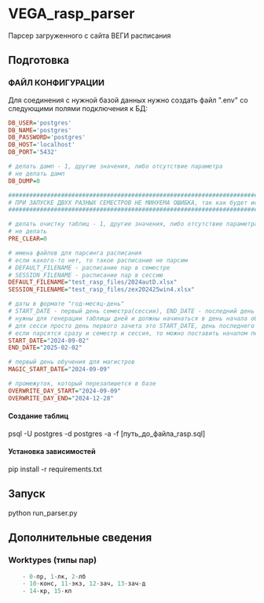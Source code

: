 # VEGA_rasp_parser

Парсер загруженного с сайта ВЕГИ расписания

## Подготовка

### ФАЙЛ КОНФИГУРАЦИИ

Для соединения с нужной базой данных нужно создать файл ".env" со следующими полями подключения к БД:

```ini
DB_USER='postgres'
DB_NAME='postgres'
DB_PASSWORD='postgres'
DB_HOST='localhost'
DB_PORT='5432'

# делать дамп - 1, другие значения, либо отсутствие параметра
# не делать дамп
DB_DUMP=0

#################################################################################################################
# ПРИ ЗАПУСКЕ ДВУХ РАЗНЫХ СЕМЕСТРОВ НЕ МИНУЕМА ОШИБКА, так как будет использован семестр из DEFAULT_FILENAME!!! #
#################################################################################################################

# делать очистку таблиц - 1, другие значения, либо отсутствие параметра
# не делать
PRE_CLEAR=0

# имена файлов для парсинга расписания
# если какого-то нет, то такое расписание не парсим
# DEFAULT_FILENAME - расписание пар в семестре
# SESSION_FILENAME - расписание пар в сессию
DEFAULT_FILENAME="test_rasp_files/2024autD.xlsx"
SESSION_FILENAME="test_rasp_files/zex202425win4.xlsx"

# даты в формате "год-месяц-день"
# START_DATE - первый день семестра(сессии), END_DATE - последний день семестра(сессии)
# нужны для генерации таблицы дней и должны начинаться в день начала обучения бакалавров и кончаться последним днем учебы магистров
# для сесси просто день первого зачета это START_DATE, день последнего экзамена - END_DATE
# если парсятся сразу и семестр и сессия, то можно поставить началом первый день семестра, а последним днем поставить последний день сессии
START_DATE="2024-09-02"
END_DATE="2025-02-02"

# первый день обучения для магистров
MAGIC_START_DATE="2024-09-09"

# промежуток, который перезапишется в базе
OVERWRITE_DAY_START="2024-09-09"
OVERWRITE_DAY_END="2024-12-28"
```

#### Создание таблиц

psql -U postgres -d postgres -a -f [путь_до_файла_rasp.sql]

#### Установка зависимостей

pip install -r requirements.txt

## Запуск

python run_parser.py

## Дополнительные сведения

### Worktypes (типы пар)

```python
    - 0-пр, 1-лк, 2-лб
    - 10-конс, 11-экз, 12-зaч, 13-зaч-д
    - 14-кр, 15-кп
```
